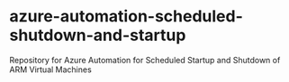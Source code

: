 # azure-automation-scheduled-shutdown-and-startup
Repository for Azure Automation for Scheduled Startup and Shutdown of ARM Virtual Machines
